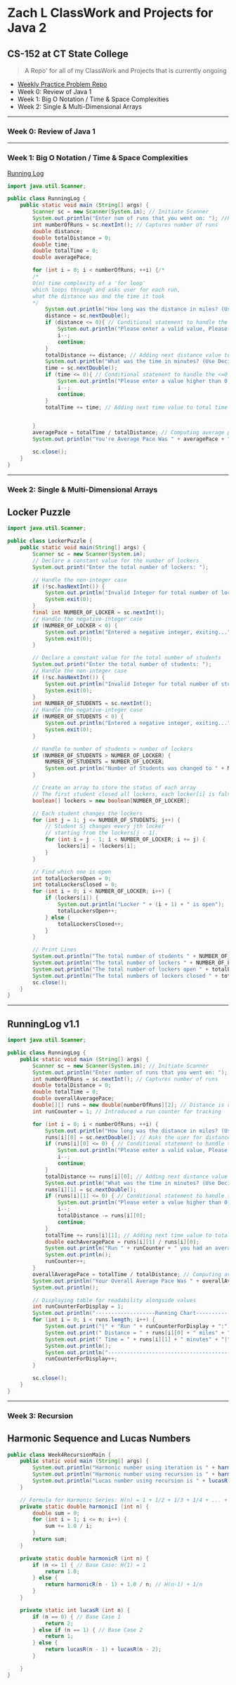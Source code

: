 # Zach L ClassWork and Projects for Java 2

## CS-152 at CT State College

> A Repo' for all of my ClassWork and  Projects that is currently ongoing
  - [Weekly Practice Problem Repo](https://github.com/zachsarc/CS-152-Java-Practice-Problems/tree/main)
  - Week 0: Review of Java 1
  - Week 1: Big O Notation / Time & Space Complexities
  - Week 2: Single & Multi-Dimensional Arrays

***

### Week 0: Review of Java 1

***

### Week 1: Big O Notation / Time & Space Complexities

[Running Log](https://learn-us-east-1-prod-fleet01-beaker-xythos.content.blackboardcdn.com/5783dfb9d7a43/37905217?X-Blackboard-S3-Bucket=learn-xythos-edge-pr-otdt8jd8o9r1q7dp6ohjmnw5fghpnuse1b-s3alias&X-Blackboard-Expiration=1748649600000&X-Blackboard-Signature=389XVdn2Yh60mLZdrM6GaBxPjiFGqk4hkl5AsPaXtUk%3D&X-Blackboard-Client-Id=309004&X-Blackboard-S3-Region=us-east-1&response-cache-control=private%2C%20max-age%3D21600&response-content-disposition=inline%3B%20filename%2A%3DUTF-8%27%27Week2Project-Complexity%25281%2529.pdf&response-content-type=application%2Fpdf&X-Amz-Security-Token=IQoJb3JpZ2luX2VjEOL%2F%2F%2F%2F%2F%2F%2F%2F%2F%2FwEaCXVzLWVhc3QtMSJIMEYCIQDED670VlXjOBo3xWP01OJO9PzB7NiAV%2FexK6i6wS94NgIhAOnJoGy%2B3eLDfbePGCKre4dJ9hxudsSIMjaHAAPZFhKyKrwFCKv%2F%2F%2F%2F%2F%2F%2F%2F%2F%2FwEQABoMNTU2OTAzODYxMzYxIgxhiQOAdQu0i91%2Fs80qkAURUYe0c0FlcOQCZSMRUlOI9p42KK1UCZMA6f32F6sHlSBBfDdKkZQKV%2FXmNiX9a%2BCfyNGvfnmqaysLRp0RSCdyi%2FQjAI3H6gKQ6Co8ZjO2nMTpPTPFznME5Tc9PpkfQ4vYhXZz5iYHzFi2F4YPI66%2FgZnbU6v%2F8EOrmv9K5w2iKwijgWzidv1ZUd609zPxblB%2BWPEJ5ppdmHJhNTPNtduTXM%2B1K%2BUb11T75%2FR46VT%2FAreFSEdXONNTTnFIuooXKQn81F3k0xkAuTz96cmzA6oZH5CtaVdNYkIlz2EB9KJOj3PaS260Ss4HGkrwG6ddIbvOq5KXGUKan2154L9W30YfkqaFvDgHkBu8SKBO%2BaujM34uIKjFQIl7UnUjl%2FoH%2FkQ6UcUUqE1OYAV2JQ71pfDUQLJBV6ACjO1X0O1TMMe2lwcjHqYMqlWwVXn0LZTF7zkogaAUdFkhgroFSMeEfpKNVxagbWSTXKYqbRtDfOXuZUB%2B3i%2FjYFV62qPWl8wkGOQHtve1T5n0amnYX1b%2FQaQkhyuWKzDlL1llRfU2TMpuB2NTwyBjSLYrjkzGH5Yn1H9cGVetB9QRr5y0GPqU410NY9cWV1HbA37%2BoT9yQL6KYKQUNlcGhDDFViFBy%2BKDvsoU4WjV3wZJ6bRMp6CIwhp7cNXEzyu9ygWu7W4%2FHkSHUz4sxE%2Fu3SGp9JwfDl2sknuW1qFjYUF91S8iAvw48NqpO5PMqOUNgAiXYjCHNJMF4tvLC7fo1V8ylcxS3yXIE%2FQsHH5PE1myhp8nnqb4dis%2FGpc93Id89Wj4HAjigfHXF1WaCkZG6RuIehmuKTHJDeAo4FO1mApPgOHD9Hseqw2IRJift1j%2BHfxUNi76HoHepzDF5efBBjqwAYCAQULG60wmAsvk9AcKjzrp5Ub%2BF%2FO0%2BRpkvoEdZ7OM1JOg01AkZgmCzJR3YKF03CdybYnmfoW48o6Z8ewn7GWT4ry5KwLY8R2Pp5d5aqcwrDNH3HHGNQTrP4QiKV6kd6cjQvfAmI0qU%2BMYdLX1vwT91iJ1ZuqMWa%2BC1eQXzmTteGwUN0QT9EinveN%2BksCfl5CxbATQZ2w6yb4FzZ1NnrPyBy5DAP8gVh%2FFGiNqgVpw&X-Amz-Algorithm=AWS4-HMAC-SHA256&X-Amz-Date=20250530T180000Z&X-Amz-SignedHeaders=host&X-Amz-Expires=21600&X-Amz-Credential=ASIAYDKQORRY5IZLOC5A%2F20250530%2Fus-east-1%2Fs3%2Faws4_request&X-Amz-Signature=1d22562ddbcf5463ec65ded593b3cdea1fecbf2557efcee3c6bdcc1f6c5dc42d)
```java
import java.util.Scanner;

public class RunningLog {
    public static void main (String[] args) {
        Scanner sc = new Scanner(System.in); // Initiate Scanner
        System.out.println("Enter num of runs that you went on: "); //Prompts user to enter runs
        int numberOfRuns = sc.nextInt(); // Captures number of runs
        double distance;
        double totalDistance = 0;
        double time;
        double totalTime = 0;
        double averagePace;

        for (int i = 0; i < numberOfRuns; ++i) {/*
        /*
        O(n) time complexity of a 'for loop'
        which loops through and asks user for each run,
        what the distance was and the time it took
        */
            System.out.println("How long was the distance in miles? (Use Decimal Format): ");
            distance = sc.nextDouble();
            if (distance <= 0){ // Conditional statement to handle the <=0 case
                System.out.println("Please enter a valid value, Please try again");
                i--;
                continue;
            }
            totalDistance += distance; // Adding next distance value to total distance
            System.out.println("What was the time in minutes? (Use Decimal Format): ");
            time = sc.nextDouble();
            if (time <= 0){ // Conditional statement to handle the <=0 case
                System.out.println("Please enter a value higher than 0, Please try again");
                i--;
                continue;
            }
            totalTime += time; // Adding next time value to total time


        }
        averagePace = totalTime / totalDistance; // Computing average pace
        System.out.println("You're Average Pace Was " + averagePace + " Minutes"); // Did not format to 2 decimal places for better accuracy

        sc.close();
    }
}
```
***

### Week 2: Single & Multi-Dimensional Arrays

## Locker Puzzle
```java
import java.util.Scanner;

public class LockerPuzzle {
    public static void main(String[] args) {
        Scanner sc = new Scanner(System.in);
        // Declare a constant value for the number of lockers
        System.out.print("Enter the total number of lockers: ");

        // Handle the non-integer case
        if (!sc.hasNextInt()) {
            System.out.println("Invalid Integer for total number of lockers, Exiting...");
            System.exit(0);
        }
        final int NUMBER_OF_LOCKER = sc.nextInt();
        // Handle the negative-integer case
        if (NUMBER_OF_LOCKER < 0) {
            System.out.println("Entered a negative integer, exiting...");
            System.exit(0);
        }

        // Declare a constant value for the total number of students
        System.out.print("Enter the total number of students: ");
        // Handle the non-integer case
        if (!sc.hasNextInt()) {
            System.out.println("Invalid Integer for total number of students, Exiting...");
            System.exit(0);
        }
        int NUMBER_OF_STUDENTS = sc.nextInt();
        // Handle the negative-integer case
        if (NUMBER_OF_STUDENTS < 0) {
            System.out.println("Entered a negative integer, exiting...");
            System.exit(0);
        }

        // Handle to number of students > number of lockers
        if (NUMBER_OF_STUDENTS > NUMBER_OF_LOCKER) {
            NUMBER_OF_STUDENTS = NUMBER_OF_LOCKER;
            System.out.println("Number of Students was changed to " + NUMBER_OF_STUDENTS);
        }

        // Create an array to store the status of each array
        // The first student closed all lockers, each locker[i] is false
        boolean[] lockers = new boolean[NUMBER_OF_LOCKER];

        // Each student changes the lockers
        for (int j = 1; j <= NUMBER_OF_STUDENTS; j++) {
            // Student Sj changes every jth locker
            // starting from the lockers[j - 1].
            for (int i = j - 1; i < NUMBER_OF_LOCKER; i += j) {
                lockers[i] = !lockers[i];
            }
        }

        // Find which one is open
        int totalLockersOpen = 0;
        int totalLockersClosed = 0;
        for (int i = 0; i < NUMBER_OF_LOCKER; i++) {
            if (lockers[i]) {
                System.out.println("Locker " + (i + 1) + " is open");
                totalLockersOpen++;
            } else {
                totalLockersClosed++;
            }
        }

        // Print Lines
        System.out.println("The total number of students " + NUMBER_OF_STUDENTS);
        System.out.println("The total number of lockers " + NUMBER_OF_LOCKER);
        System.out.println("The total number of lockers open " + totalLockersOpen);
        System.out.println("The total numbers of lockers closed " + totalLockersClosed);
        sc.close();
    }
}
```
***
## RunningLog v1.1
```java
import java.util.Scanner;

public class RunningLog {
    public static void main (String[] args) {
        Scanner sc = new Scanner(System.in); // Initiate Scanner
        System.out.println("Enter number of runs that you went on: "); //Prompts user to enter runs
        int numberOfRuns = sc.nextInt(); // Captures number of runs
        double totalDistance = 0;
        double totalTime = 0;
        double overallAveragePace;
        double[][] runs = new double[numberOfRuns][2]; // Distance is runs[i][0], time is runs[i][1] respectively
        int runCounter = 1; // Introduced a run counter for tracking

        for (int i = 0; i < numberOfRuns; ++i) {
            System.out.println("How long was the distance in miles? (Use Decimal Format): ");
            runs[i][0] = sc.nextDouble(); // Asks the user for distance and sets it in the matrix
            if (runs[i][0] <= 0) { // Conditional statement to handle the <=0 case
                System.out.println("Please enter a valid value, Please try again");
                i--;
                continue;
            }
            totalDistance += runs[i][0]; // Adding next distance value to total distance
            System.out.println("What was the time in minutes? (Use Decimal Format): ");
            runs[i][1] = sc.nextDouble();
            if (runs[i][1] <= 0) { // Conditional statement to handle the <=0 case
                System.out.println("Please enter a value higher than 0, Please try again");
                i--;
                totalDistance -= runs[i][0];
                continue;
            }
            totalTime += runs[i][1]; // Adding next time value to total time
            double eachAveragePace = runs[i][1] / runs[i][0];
            System.out.println("Run " + runCounter + " you had an average pace of " + eachAveragePace + " minutes.");
            System.out.println();
            runCounter++;
        }
        overallAveragePace = totalTime / totalDistance; // Computing average pace
        System.out.println("Your Overall Average Pace Was " + overallAveragePace + " Minutes"); // Did not format to 2 decimal places for better accuracy
        System.out.println();

        // Displaying table for readability alongside values
        int runCounterForDisplay = 1;
        System.out.println("-------------------Running Chart--------------------");
        for (int i = 0; i < runs.length; i++) {
            System.out.print("|" + "Run " + runCounterForDisplay + ":");
            System.out.print(" Distance = " + runs[i][0] + " miles" + " | ");
            System.out.print(" Time = " + runs[i][1] + " minutes" + "|");
            System.out.println();
            System.out.println("----------------------------------------------------");
            runCounterForDisplay++;
        }

        sc.close();
    }
}
```
***

### Week 3: Recursion

## Harmonic Sequence and Lucas Numbers
```java
public class Week4RecursionMain {
    public static void main (String[] args) {
        System.out.println("Harmonic number using iteration is " + harmonicI(5));
        System.out.println("Harmonic number using recursion is " + harmonicR(8));
        System.out.println("Lucas number using recursion is " + lucasR(10));
    }

    // Formula for Harmonic Series: H(n) = 1 + 1/2 + 1/3 + 1/4 + ... + 1/n
    private static double harmonicI (int n) {
        double sum = 0;
        for (int i = 1; i <= n; i++) {
            sum += 1.0 / i;
        }
        return sum;
    }

    private static double harmonicR (int n) {
        if (n <= 1) { // Base Case: H(1) = 1
            return 1.0;
        } else {
            return harmonicR(n - 1) + 1.0 / n; // H(n-1) + 1/n
        }
    }

    private static int lucasR (int n) {
        if (n == 0) { // Base Case 1
            return 2;
        } else if (n == 1) { // Base Case 2 
            return 1;
        } else {
            return lucasR(n - 1) + lucasR(n - 2);
        }

    }
}
```
